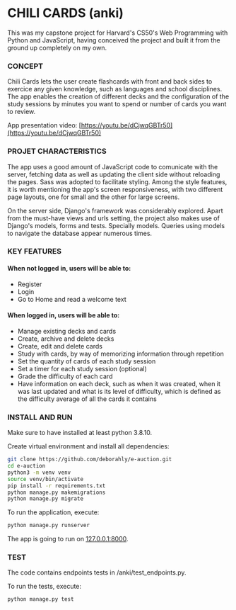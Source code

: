 # CHILI CARDS (anki)

This was my capstone project for Harvard's CS50's Web Programming with Python and JavaScript, having conceived the project and built it from the ground up completely on my own.

### CONCEPT
Chili Cards lets the user create flashcards with front and back sides to exercice any given knowledge, such as languages and school disciplines. The app enables the creation of different decks and the configuration of the study sessions by minutes you want to spend or number of cards you want to review.

App presentation video: [https://youtu.be/dCjwqGBTr50](https://youtu.be/dCjwqGBTr50)

### PROJET CHARACTERISTICS 
The app uses a good amount of JavaScript code to comunicate with the server, fetching data as well as updating the client side without reloading the pages. Sass was adopted to facilitate styling. Among the style features, it is worth mentioning the app's screen responsiveness, with two different page layouts, one for small and the other for large screens.

On the server side, Django's framework was considerably explored. Apart from the must-have views and urls setting, the project also makes use of Django's models, forms and tests. Specially models. Queries using models to navigate the database appear numerous times.

### KEY FEATURES
#### When not logged in, users will be able to: 
- Register
- Login
- Go to Home and read a welcome text
#### When logged in, users will be able to:
- Manage existing decks and cards
- Create, archive and delete decks
- Create, edit and delete cards
- Study with cards, by way of memorizing information through repetition
- Set the quantity of cards of each study session
- Set a timer for each study session (optional)
- Grade the difficulty of each card
- Have information on each deck, such as when it was created, when it was last updated and what is its level of difficulty, which is defined as the difficulty average of all the cards it contains

### INSTALL AND RUN
Make sure to have installed at least python 3.8.10.

Create virtual environment and install all dependencies:

```bash
git clone https://github.com/deborahly/e-auction.git
cd e-auction
python3 -m venv venv
source venv/bin/activate
pip install -r requirements.txt
python manage.py makemigrations
python manage.py migrate
```

To run the application, execute:

```bash
python manage.py runserver
```
The app is going to run on [127.0.0.1:8000](http://127.0.0.1:8000/).

### TEST
The code contains endpoints tests in /anki/test_endpoints.py.

To run the tests, execute:

```bash
python manage.py test
``` 
